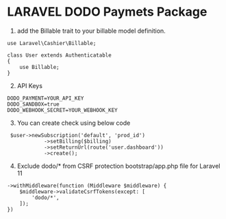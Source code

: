 # LARAVEL DODO Paymets Package

1. add the Billable trait to your billable model definition.
```
use Laravel\Cashier\Billable;
 
class User extends Authenticatable
{
    use Billable;
}
```
2. API Keys
```
DODO_PAYMENT=YOUR_API_KEY
DODO_SANDBOX=true
DODO_WEBHOOK_SECRET=YOUR_WEBHOOK_KEY
```

3. You can create check using below code

```
 $user->newSubscription('default', 'prod_id')
            ->setBilling($billing)
            ->setReturnUrl(route('user.dashboard'))
            ->create();
```
4. Exclude dodo/* from CSRF protection bootstrap/app.php file for Laravel 11

```
->withMiddleware(function (Middleware $middleware) {
    $middleware->validateCsrfTokens(except: [
        'dodo/*',
    ]);
})
```
